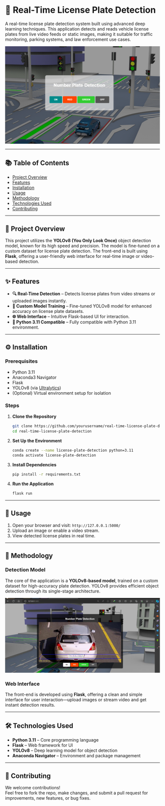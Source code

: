 # 🚗 Real-Time License Plate Detection

A real-time license plate detection system built using advanced deep learning techniques. This application detects and reads vehicle license plates from live video feeds or static images, making it suitable for traffic monitoring, parking systems, and law enforcement use cases.

![Forecast Plot](https://raw.githubusercontent.com/AssadKhurshid/Computer-vision-lisence-Plate-Detection/refs/heads/main/Screenshot%202024-08-11%20110240.png)


---

## 📚 Table of Contents

- [Project Overview](#project-overview)  
- [Features](#features)  
- [Installation](#installation)  
- [Usage](#usage)  
- [Methodology](#methodology)  
- [Technologies Used](#technologies-used)  
- [Contributing](#contributing)  

---

## 🚀 Project Overview

This project utilizes the **YOLOv8 (You Only Look Once)** object detection model, known for its high speed and precision. The model is fine-tuned on a custom dataset for license plate detection. The front-end is built using **Flask**, offering a user-friendly web interface for real-time image or video-based detection.

---

## ✨ Features

- **🔍 Real-Time Detection** – Detects license plates from video streams or uploaded images instantly.  
- **🎯 Custom Model Training** – Fine-tuned YOLOv8 model for enhanced accuracy on license plate datasets.  
- **🌐 Web Interface** – Intuitive Flask-based UI for interaction.  
- **🧪 Python 3.11 Compatible** – Fully compatible with Python 3.11 environment.

---

## ⚙️ Installation

### Prerequisites

- Python 3.11  
- Anaconda3 Navigator  
- Flask  
- YOLOv8 (via [Ultralytics](https://github.com/ultralytics/ultralytics))  
- (Optional) Virtual environment setup for isolation  

### Steps

1. **Clone the Repository**  
   ```bash
   git clone https://github.com/yourusername/real-time-license-plate-detection.git
   cd real-time-license-plate-detection
   ```

2. **Set Up the Environment**  
   ```bash
   conda create --name license-plate-detection python=3.11
   conda activate license-plate-detection
   ```

3. **Install Dependencies**  
   ```bash
   pip install -r requirements.txt
   ```

4. **Run the Application**  
   ```bash
   flask run
   ```

---

## 🧪 Usage

1. Open your browser and visit: `http://127.0.0.1:5000/`  
2. Upload an image or enable a video stream.  
3. View detected license plates in real time.

---

## 🧠 Methodology

### Detection Model  
The core of the application is a **YOLOv8-based model**, trained on a custom dataset for high-accuracy plate detection. YOLOv8 provides efficient object detection through its single-stage architecture.

![Forecast Plot](https://raw.githubusercontent.com/AssadKhurshid/Computer-vision-lisence-Plate-Detection/refs/heads/main/Screenshot%202024-08-11%20111051.png)

</details>

### Web Interface  
The front-end is developed using **Flask**, offering a clean and simple interface for user interaction—upload images or stream video and get instant detection results.

---

## 🛠 Technologies Used

- **Python 3.11** – Core programming language  
- **Flask** – Web framework for UI  
- **YOLOv8** – Deep learning model for object detection  
- **Anaconda Navigator** – Environment and package management  

---

## 🤝 Contributing

We welcome contributions!  
Feel free to fork the repo, make changes, and submit a pull request for improvements, new features, or bug fixes.


